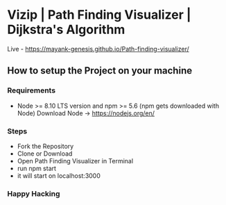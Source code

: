 # Vizip | Path Finding Visualizer | Dijkstra's Algorithm

Live - https://mayank-genesis.github.io/Path-finding-visualizer/

## How to setup the Project on your machine

### Requirements
* Node >= 8.10 LTS version and npm >= 5.6 (npm gets downloaded with Node) Download Node -> https://nodejs.org/en/

### Steps
* Fork the Repository
* Clone or Download 
* Open Path Finding Visualizer in Terminal
* run npm start
* it will start on localhost:3000

### Happy Hacking
